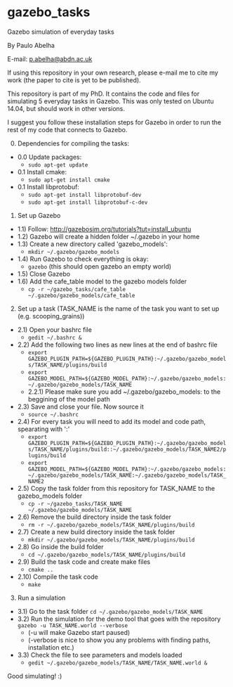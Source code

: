# gazebo_tasks
Gazebo simulation of everyday tasks

By Paulo Abelha

E-mail: p.abelha@abdn.ac.uk

If using this repository in your own research, please e-mail me to cite my work (the paper to cite is yet to be published).

This repository is part of my PhD. It contains the code and files for simulating 5 everyday tasks in Gazebo.
This was only tested on Ubuntu 14.04, but should work in other versions.

I suggest you follow these installation steps for Gazebo in order to run the rest of my code that connects to Gazebo.

0) Dependencies for compiling the tasks:
  - 0.0 Update packages:
    - `sudo apt-get update`
  - 0.1 Install cmake:
    - `sudo apt-get install cmake`
  - 0.1 Install libprotobuf:
    - `sudo apt-get install libprotobuf-dev`
    - `sudo apt-get install libprotobuf-c-dev`

1) Set up Gazebo
  - 1.1) Follow: http://gazebosim.org/tutorials?tut=install_ubuntu
  - 1.2) Gazebo will create a hidden folder ~/.gazebo in your home
  - 1.3) Create a new directory called 'gazebo_models':
    - `mkdir ~/.gazebo/gazebo_models`
  - 1.4) Run Gazebo to check everything is okay:
    - `gazebo`
    (this should open gazebo an empty world)
  - 1.5) Close Gazebo
  - 1.6) Add the cafe_table model to the gazebo models folder
    - `cp -r ~/gazebo_tasks/cafe_table ~/.gazebo/gazebo_models/cafe_table`
  
2) Set up a task (TASK_NAME is the name of the task you want to set up (e.g. scooping_grains))
  - 2.1) Open your bashrc file
    - `gedit ~/.bashrc &`
  - 2.2) Add the following two lines as new lines at the end of bashrc file
    - `export GAZEBO_PLUGIN_PATH=${GAZEBO_PLUGIN_PATH}:~/.gazebo/gazebo_models/TASK_NAME/plugins/build`
    - `export GAZEBO_MODEL_PATH=${GAZEBO_MODEL_PATH}:~/.gazebo/gazebo_models:~/.gazebo/gazebo_models/TASK_NAME`
    - 2.2.1) Please make sure you add ~/.gazebo/gazebo_models: to the beggining of the model path
  - 2.3) Save and close your file. Now source it
    - `source ~/.bashrc`
  - 2.4) For every task you will need to add its model and code path, spearating with ':'
    - `export GAZEBO_PLUGIN_PATH=${GAZEBO_PLUGIN_PATH}:~/.gazebo/gazebo_models/TASK_NAME/plugins/build::~/.gazebo/gazebo_models/TASK_NAME2/plugins/build`
    - `export GAZEBO_MODEL_PATH=${GAZEBO_MODEL_PATH}:~/.gazebo/gazebo_models:~/.gazebo/gazebo_models/TASK_NAME:~/.gazebo/gazebo_models/TASK_NAME2`
  - 2.5) Copy the task folder from this repository for TASK_NAME to the gazebo_models folder
    - `cp -r ~/gazebo_tasks/TASK_NAME ~/.gazebo/gazebo_models/TASK_NAME`
  - 2.6) Remove the build directory inside the task folder
    - `rm -r ~/.gazebo/gazebo_models/TASK_NAME/plugins/build`
  - 2.7) Create a new build directory inside the task folder
    - `mkdir ~/.gazebo/gazebo_models/TASK_NAME/plugins/build`
  - 2.8) Go inside the build folder
    - `cd ~/.gazebo/gazebo_models/TASK_NAME/plugins/build`
  - 2.9) Build the task code and create make files
    - `cmake ..`
  - 2.10) Compile the task code
    - `make`

3) Run a simulation
  - 3.1) Go to the task folder
    `cd ~/.gazebo/gazebo_models/TASK_NAME`
  - 3.2) Run the simulation for the demo tool that goes with the repository
    `gazebo -u TASK_NAME.world --verbose`
    - (-u will make Gazebo start paused)
    - (-verbose is nice to show you any problems with finding paths, installation etc.)
  - 3.3) Check the file to see parameters and models loaded
    - `gedit ~/.gazebo/gazebo_models/TASK_NAME/TASK_NAME.world &`
  
 Good simulating! :) 
 
